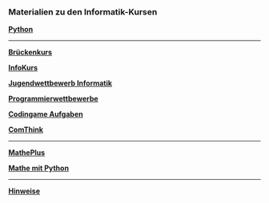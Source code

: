 ### Materialien zu den Informatik-Kursen


**[Python](https://github.com/ktheu/PythonLernen)**

---

**[Brückenkurs](https://github.com/ktheu/Brueckenkurs/blob/main/README.md)**

**[InfoKurs](https://github.com/ktheu/InfoKurs/blob/gh-pages/README.md)**

**[Jugendwettbewerb Informatik](https://ktheu.github.io/jwinf/)**

**[Programmierwettbewerbe](https://github.com/ktheu/Programmierwettbewerbe#readme)**

**[Codingame Aufgaben](https://github.com/ktheu/InfoKurs/blob/gh-pages/Codingame/codingame.md)**

**[ComThink](https://github.com/ktheu/comThink)**

---

**[MathePlus](https://ktheu.github.io/MathePlus/)**

**[Mathe mit Python](https://github.com/ktheu/MatheMitPython/blob/main/readme.md)**



---

**[Hinweise](https://github.com/ktheu/InfoKurs/blob/gh-pages/hinweise.md)**



